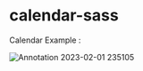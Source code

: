 # calendar-sass

Calendar Example : 

![Annotation 2023-02-01 235105](https://user-images.githubusercontent.com/92864027/216263681-0ea72f75-2821-4ba3-b40f-cc8f06447b91.png)
